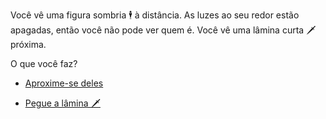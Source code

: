 Você vê uma figura sombria 🕴 à distância. As luzes ao seu redor estão apagadas, então você não pode ver quem é. Você vê uma lâmina curta 🗡 próxima.

O que você faz?

* [Aproxime-se deles](3.md)

* [Pegue a lâmina 🗡](1-A.md)